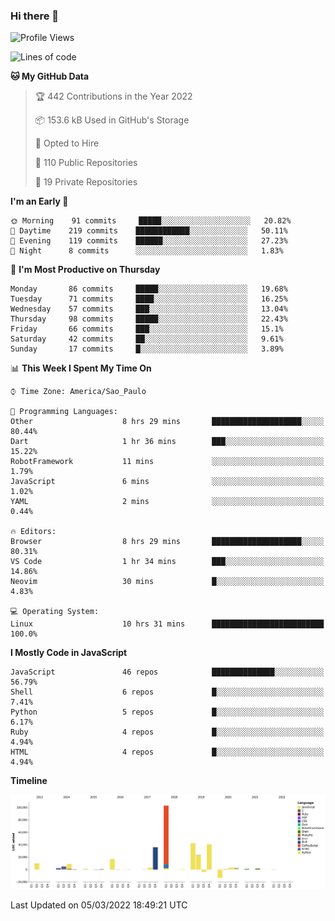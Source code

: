 ### Hi there 👋

<!--START_SECTION:waka-->
![Profile Views](http://img.shields.io/badge/Profile%20Views-0-blue)

![Lines of code](https://img.shields.io/badge/From%20Hello%20World%20I%27ve%20Written-292%20Thousand%20lines%20of%20code-blue)

**🐱 My GitHub Data** 

> 🏆 442 Contributions in the Year 2022
 > 
> 📦 153.6 kB Used in GitHub's Storage 
 > 
> 💼 Opted to Hire
 > 
> 📜 110 Public Repositories 
 > 
> 🔑 19 Private Repositories  
 > 
**I'm an Early 🐤** 

```text
🌞 Morning    91 commits     █████░░░░░░░░░░░░░░░░░░░░   20.82% 
🌆 Daytime    219 commits    ████████████░░░░░░░░░░░░░   50.11% 
🌃 Evening    119 commits    ██████░░░░░░░░░░░░░░░░░░░   27.23% 
🌙 Night      8 commits      ░░░░░░░░░░░░░░░░░░░░░░░░░   1.83%

```
📅 **I'm Most Productive on Thursday** 

```text
Monday       86 commits     █████░░░░░░░░░░░░░░░░░░░░   19.68% 
Tuesday      71 commits     ████░░░░░░░░░░░░░░░░░░░░░   16.25% 
Wednesday    57 commits     ███░░░░░░░░░░░░░░░░░░░░░░   13.04% 
Thursday     98 commits     █████░░░░░░░░░░░░░░░░░░░░   22.43% 
Friday       66 commits     ███░░░░░░░░░░░░░░░░░░░░░░   15.1% 
Saturday     42 commits     ██░░░░░░░░░░░░░░░░░░░░░░░   9.61% 
Sunday       17 commits     █░░░░░░░░░░░░░░░░░░░░░░░░   3.89%

```


📊 **This Week I Spent My Time On** 

```text
⌚︎ Time Zone: America/Sao_Paulo

💬 Programming Languages: 
Other                    8 hrs 29 mins       ████████████████████░░░░░   80.44% 
Dart                     1 hr 36 mins        ███░░░░░░░░░░░░░░░░░░░░░░   15.22% 
RobotFramework           11 mins             ░░░░░░░░░░░░░░░░░░░░░░░░░   1.79% 
JavaScript               6 mins              ░░░░░░░░░░░░░░░░░░░░░░░░░   1.02% 
YAML                     2 mins              ░░░░░░░░░░░░░░░░░░░░░░░░░   0.44%

🔥 Editors: 
Browser                  8 hrs 29 mins       ████████████████████░░░░░   80.31% 
VS Code                  1 hr 34 mins        ███░░░░░░░░░░░░░░░░░░░░░░   14.86% 
Neovim                   30 mins             █░░░░░░░░░░░░░░░░░░░░░░░░   4.83%

💻 Operating System: 
Linux                    10 hrs 31 mins      █████████████████████████   100.0%

```

**I Mostly Code in JavaScript** 

```text
JavaScript               46 repos            ██████████████░░░░░░░░░░░   56.79% 
Shell                    6 repos             █░░░░░░░░░░░░░░░░░░░░░░░░   7.41% 
Python                   5 repos             █░░░░░░░░░░░░░░░░░░░░░░░░   6.17% 
Ruby                     4 repos             █░░░░░░░░░░░░░░░░░░░░░░░░   4.94% 
HTML                     4 repos             █░░░░░░░░░░░░░░░░░░░░░░░░   4.94%

```


**Timeline**

![Chart not found](https://raw.githubusercontent.com/jampow/jampow/master/charts/bar_graph.png) 


 Last Updated on 05/03/2022 18:49:21 UTC
<!--END_SECTION:waka-->
